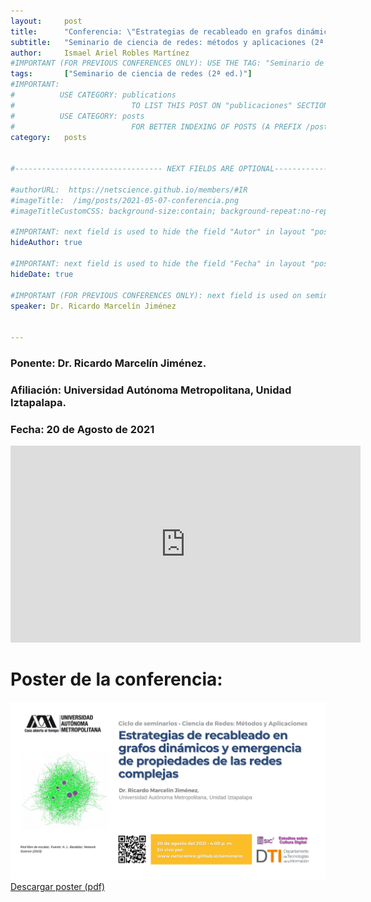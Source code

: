 ```yaml
---
layout:     post
title:      "Conferencia: \"Estrategias de recableado en grafos dinámicos y emergencia de propiedades de las redes complejas\"."
subtitle:  	"Seminario de ciencia de redes: métodos y aplicaciones (2ª ed.)"
author:     Ismael Ariel Robles Martínez
#IMPORTANT (FOR PREVIOUS CONFERENCES ONLY): USE THE TAG: "Seminario de ciencia de redes (2ª ed.)" TO LIST THIS POST ON "Seminarios/Conferencias previas"
tags: 		["Seminario de ciencia de redes (2ª ed.)"]
#IMPORTANT:
#          USE CATEGORY: publications 
#                          TO LIST THIS POST ON "publicaciones" SECTION (ITS ALSO INCLUDED BY DEFAULT IN "Blog" SECTION)
#          USE CATEGORY: posts
#                          FOR BETTER INDEXING OF POSTS (A PREFIX /posts its included in the URL)
category:   posts


#--------------------------------- NEXT FIELDS ARE OPTIONAL--------------------------------

#authorURL:  https://netscience.github.io/members/#IR
#imageTitle:  /img/posts/2021-05-07-conferencia.png
#imageTitleCustomCSS: background-size:contain; background-repeat:no-repeat;

#IMPORTANT: next field is used to hide the field "Autor" in layout "post.html".
hideAuthor: true

#IMPORTANT: next field is used to hide the field "Fecha" in layout "post.html".
hideDate: true

#IMPORTANT (FOR PREVIOUS CONFERENCES ONLY): next field is used on seminario.html to show the speaker of a previous conference
speaker: Dr. Ricardo Marcelín Jiménez


---
```



<div class="next-conference">			
	<h3><strong>Ponente</strong>: Dr. Ricardo Marcelín Jiménez.</h3>
	<h3><strong>Afiliación</strong>: Universidad Autónoma Metropolitana, Unidad Iztapalapa.</h3>
	<h3><strong>Fecha</strong>: 20 de Agosto de 2021</h3>
</div>



<div class="live-stream"> 
<div class="live-stream-youtube"> 
<iframe width="560" height="315" src="https://www.youtube.com/embed/R34M-aMNK4o" title="YouTube video player" frameborder="0" allow="accelerometer; autoplay; clipboard-write; encrypted-media; gyroscope; picture-in-picture" allowfullscreen></iframe>
</div>
</div>


<div class="conference-poster">
  <h1>Poster de la conferencia:</h1>
    <img class="img-conference" src="/img/seminar-2ed/Seminario2-RMJ-Recableado.png" />  
  <a class="strong-link download-conference-link" target="_blank" download="Seminario2-RMJ-Recableado.pdf" href="/img/seminar-2ed/Seminario2-RMJ-Recableado.pdf">Descargar poster (pdf)</a>  
</div>


